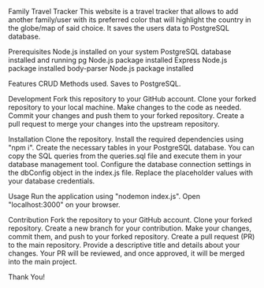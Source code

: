 Family Travel Tracker
This website is a travel tracker that allows to add another family/user with its preferred color that will highlight the country in the globe/map of said choice. It saves the users data to PostgreSQL database.

Prerequisites
Node.js installed on your system
PostgreSQL database installed and running
pg Node.js package installed
Express Node.js package installed
body-parser Node.js package installed

Features
CRUD Methods used.
Saves to PostgreSQL.

Development
Fork this repository to your GitHub account.
Clone your forked repository to your local machine.
Make changes to the code as needed.
Commit your changes and push them to your forked repository.
Create a pull request to merge your changes into the upstream repository.

Installation
Clone the repository.
Install the required dependencies using "npm i".
Create the necessary tables in your PostgreSQL database. You can copy the SQL queries from the queries.sql file and execute them in your database management tool.
Configure the database connection settings in the dbConfig object in the index.js file. Replace the placeholder values with your database credentials.

Usage
Run the application using "nodemon index.js".
Open "localhost:3000" on your browser.

Contribution
Fork the repository to your GitHub account.
Clone your forked repository.
Create a new branch for your contribution.
Make your changes, commit them, and push to your forked repository.
Create a pull request (PR) to the main repository. Provide a descriptive title and details about your changes.
Your PR will be reviewed, and once approved, it will be merged into the main project.

Thank You!